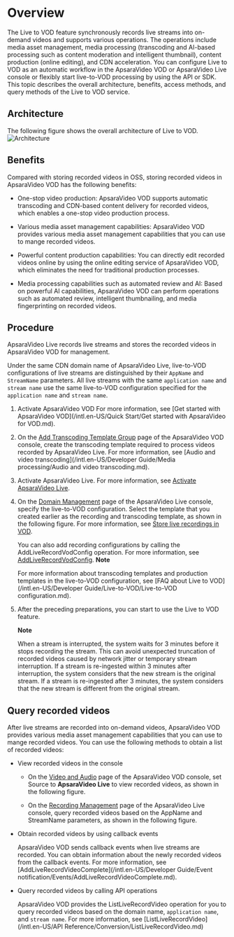 Overview 
=============================

The Live to VOD feature synchronously records live streams into on-demand videos and supports various operations. The operations include media asset management, media processing (transcoding and AI-based processing such as content moderation and intelligent thumbnail), content production (online editing), and CDN acceleration. You can configure Live to VOD as an automatic workflow in the ApsaraVideo VOD or ApsaraVideo Live console or flexibly start live-to-VOD processing by using the API or SDK. This topic describes the overall architecture, benefits, access methods, and query methods of the Live to VOD service.

Architecture 
---------------------------------

The following figure shows the overall architecture of Live to VOD.![Architecture](https://static-aliyun-doc.oss-accelerate.aliyuncs.com/assets/img/en-US/1655401161/p183806.png)

Benefits 
-----------------------------

Compared with storing recorded videos in OSS, storing recorded videos in ApsaraVideo VOD has the following benefits:

* One-stop video production: ApsaraVideo VOD supports automatic transcoding and CDN-based content delivery for recorded videos, which enables a one-stop video production process.

  

* Various media asset management capabilities: ApsaraVideo VOD provides various media asset management capabilities that you can use to mange recorded videos.

  

* Powerful content production capabilities: You can directly edit recorded videos online by using the online editing service of ApsaraVideo VOD, which eliminates the need for traditional production processes.

  

* Media processing capabilities such as automated review and AI: Based on powerful AI capabilities, ApsaraVideo VOD can perform operations such as automated review, intelligent thumbnailing, and media fingerprinting on recorded videos.

  




Procedure 
------------------------------

ApsaraVideo Live records live streams and stores the recorded videos in ApsaraVideo VOD for management.

Under the same CDN domain name of ApsaraVideo Live, live-to-VOD configurations of live streams are distinguished by their `AppName` and `StreamName` parameters. All live streams with the same `application name` and `stream name` use the same live-to-VOD configuration specified for the `application name` and `stream name`. 

1. Activate ApsaraVideo VOD For more information, see [Get started with ApsaraVideo VOD](/intl.en-US/Quick Start/Get started with ApsaraVideo for VOD.md).

   

2. On the [Add Transcoding Template Group](https://vod.console.aliyun.com/#/settings/transcode/add) page of the ApsaraVideo VOD console, create the transcoding template required to process videos recorded by ApsaraVideo Live. For more information, see [Audio and video transcoding](/intl.en-US/Developer Guide/Media processing/Audio and video transcoding.md).

   

3. Activate ApsaraVideo Live. For more information, see [Activate ApsaraVideo Live]().

   

4. On the [Domain Management](https://live.console.aliyun.com//domain/list#/domain/list) page of the ApsaraVideo Live console, specify the live-to-VOD configuration. Select the template that you created earlier as the recording and transcoding template, as shown in the following figure. For more information, see [Store live recordings in VOD]().

   You can also add recording configurations by calling the AddLiveRecordVodConfig operation. For more information, see [AddLiveRecordVodConfig]().
   **Note**

   For more information about transcoding templates and production templates in the live-to-VOD configuration, see [FAQ about Live to VOD](/intl.en-US/Developer Guide/Live-to-VOD/Live-to-VOD configuration.md).
   

5. After the preceding preparations, you can start to use the Live to VOD feature.

   **Note**

   When a stream is interrupted, the system waits for 3 minutes before it stops recording the stream. This can avoid unexpected truncation of recorded videos caused by network jitter or temporary stream interruption. If a stream is re-ingested within 3 minutes after interruption, the system considers that the new stream is the original stream. If a stream is re-ingested after 3 minutes, the system considers that the new stream is different from the original stream.
   




Query recorded videos 
------------------------------------------

After live streams are recorded into on-demand videos, ApsaraVideo VOD provides various media asset management capabilities that you can use to mange recorded videos. You can use the following methods to obtain a list of recorded videos:

* View recorded videos in the console

  * On the [Video and Audio](https://vod.console.aliyun.com/?/media/video/list#/media/video/list) page of the ApsaraVideo VOD console, set Source to **ApsaraVideo Live** to view recorded videos, as shown in the following figure.

    
  
  * On the [Recording Management](https://live.console.aliyun.com/#/live/record) page of the ApsaraVideo Live console, query recorded videos based on the AppName and StreamName parameters, as shown in the following figure.

    
  

  

* Obtain recorded videos by using callback events

  ApsaraVideo VOD sends callback events when live streams are recorded. You can obtain information about the newly recorded videos from the callback events. For more information, see [AddLiveRecordVideoComplete](/intl.en-US/Developer Guide/Event notification/Events/AddLiveRecordVideoComplete.md).
  

* Query recorded videos by calling API operations

  ApsaraVideo VOD provides the ListLiveRecordVideo operation for you to query recorded videos based on the domain name, `application name`, and `stream name`. For more information, see [ListLiveRecordVideo](/intl.en-US/API Reference/Conversion/ListLiveRecordVideo.md)
  



